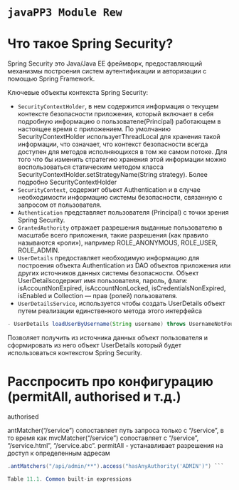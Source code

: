 # ```javaPP3 Module Rew```
# Что такое Spring Security?
Spring Security это Java/Java EE фреймворк, предоставляющий механизмы построения систем аутентификации и авторизации с помощью Spring Framework.

 Ключевые объекты контекста Spring Security:
* `SecurityContextHolder`, в нем содержится информация о текущем контексте безопасности приложения, который включает в себя подробную информацию о пользователе(Principal) работающем в настоящее время с приложением. По умолчанию SecurityContextHolder используетThreadLocal для хранения такой информации, что означает, что контекст безопасности всегда доступен для методов исполняющихся в том же самом потоке. Для того что бы изменить стратегию хранения этой информации можно воспользоваться статическим методом класса SecurityContextHolder.setStrategyName(String strategy). Более подробно SecurityContextHolder
* `SecurityContext`, содержит объект Authentication и в случае необходимости информацию системы безопасности, связанную с запросом от пользователя.
* `Authentication` представляет пользователя (Principal) с точки зрения Spring Security.
* `GrantedAuthority` отражает разрешения выданные пользователю в масштабе всего приложения, такие разрешения (как правило называются «роли»), например ROLE_ANONYMOUS, ROLE_USER, ROLE_ADMIN.
* `UserDetails` предоставляет необходимую информацию для построения объекта Authentication из DAO объектов приложения или других источников данных системы безопасности. Объект UserDetailsсодержит имя пользователя, пароль, флаги: isAccountNonExpired, isAccountNonLocked, isCredentialsNonExpired, isEnabled и Collection — прав (ролей) пользователя.
* `UserDetailsService`, используется чтобы создать UserDetails объект путем реализации единственного метода этого интерфейса   
```java 
- UserDetails loadUserByUsername(String username) throws UsernameNotFoundException;
```
Позволяет получить из источника данных объект пользователя и сформировать из него объект UserDetails который будет использоваться контекстом Spring Security.

# Расспросить про конфигурацию (permitAll, authorised и т.д.)
authorised

 antMatcher(“/service”) сопоставляет путь запроса только с “/service”, в то время как mvcMatcher(“/service”) сопоставляет с “/service”, “/service.html”, “/service.abc”.
permitAll - устанавливает разрешения на доступ к определенным адресам

```java .antMatchers("/", "/index").permitAll()
.antMatchers("/api/admin/**").access("hasAnyAuthority('ADMIN')") ``` 

Table 11.1. Common built-in expressions 
 
